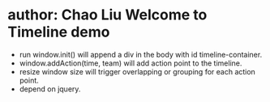 author: Chao Liu
Welcome to Timeline demo
===================
* run window.init() will append a div in the body with id timeline-container.
* window.addAction(time, team) will add action point to the timeline.
* resize window size will trigger overlapping or grouping for each action point.
* depend on jquery.